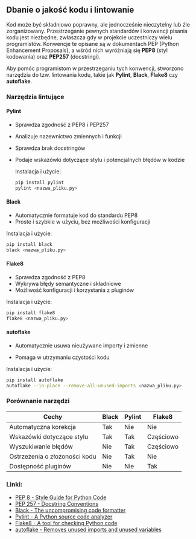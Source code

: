## Dbanie o jakość kodu i lintowanie

Kod może być składniowo poprawny, ale jednocześnie nieczytelny lub źle zorganizowany. Przestrzeganie pewnych standardów i konwencji pisania kodu jest niezbędne, zwłaszcza gdy w projekcie uczestniczy wielu programistów. Konwencje te opisane są w dokumentach PEP (Python Enhancement Proposals), a wśród nich wyróżniają się **PEP8** (styl kodowania) oraz **PEP257** (docstringi).

Aby pomóc programistom w przestrzeganiu tych konwencji, stworzono narzędzia do tzw. lintowania kodu, takie jak **Pylint**, **Black**, **Flake8** czy **autoflake**.

### Narzędzia lintujące

#### Pylint
- Sprawdza zgodność z PEP8 i PEP257
- Analizuje nazewnictwo zmiennych i funkcji
- Sprawdza brak docstringów
- Podaje wskazówki dotyczące stylu i potencjalnych błędów w kodzie

  Instalacja i użycie:
  
  ```bash
  pip install pylint
  pylint <nazwa_pliku.py>
  ```
  
#### Black

- Automatycznie formatuje kod do standardu PEP8
- Proste i szybkie w użyciu, bez możliwości konfiguracji

Instalacja i użycie:

```bash
pip install black
black <nazwa_pliku.py>
```

#### Flake8

- Sprawdza zgodność z PEP8
- Wykrywa błędy semantyczne i składniowe
- Możliwość konfiguracji i korzystania z pluginów

Instalacja i użycie:

```bash
pip install flake8
flake8 <nazwa_pliku.py>
```

#### autoflake

- Automatycznie usuwa nieużywane importy i zmienne

- Pomaga w utrzymaniu czystości kodu

Instalacja i użycie:

```bash
pip install autoflake
autoflake --in-place --remove-all-unused-imports <nazwa_pliku.py>
```

### Porównanie narzędzi

| Cechy                           | Black | Pylint | Flake8  | 
|---------------------------------|-------|--------|---------|
| Automatyczna korekcja           | Tak   | Nie    | Nie     | 
| Wskazówki dotyczące stylu      | Tak   | Tak    | Częściowo |
| Wyszukiwanie błędów            | Nie   | Tak    | Częściowo |
| Ostrzeżenia o złożoności kodu  | Nie   | Tak    | Nie     |
| Dostępność pluginów            | Nie   | Nie    | Tak     | 

### Linki:

- [PEP 8 - Style Guide for Python Code](https://www.python.org/dev/peps/pep-0008/)
- [PEP 257 - Docstring Conventions](https://www.python.org/dev/peps/pep-0257/)
- [Black - The uncompromising code formatter](https://github.com/psf/black)
- [Pylint - A Python source code analyzer](https://github.com/PyCQA/pylint)
- [Flake8 - A tool for checking Python code](https://github.com/PyCQA/flake8)
- [autoflake - Removes unused imports and unused variables](https://github.com/myint/autoflake)
